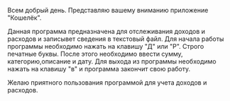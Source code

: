 Всем добрый день.
Представляю вашему вниманию приложение "Кошелёк".

Данная программа предназначена для отслеживания доходов и расходов и записывет сведения в текстовый файл.
Для начала работы программы необходимо нажать на клавишу "Д" или "Р". Строго печатные буквы.
После этого необходимо ввести сумму, категорию,описание и дату.
Для выхода из программы необходимо нажать на клавишу "в" и программа закончит свою работу.

Желаю приятного пользования программой для учета доходов и расходов.
